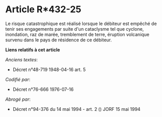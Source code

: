 # Article R*432-25

Le risque catastrophique est réalisé lorsque le débiteur est empêché de tenir ses engagements par suite d'un cataclysme tel
que cyclone, inondation, raz de marée, tremblement de terre, éruption volcanique survenu dans le pays de résidence de ce
débiteur.

**Liens relatifs à cet article**

_Anciens textes_:

  - Décret n°48-719 1948-04-16 art. 5

_Codifié par_:

  - Décret n°76-666 1976-07-16

_Abrogé par_:

  - Décret n°94-376 du 14 mai 1994 - art. 2 () JORF 15 mai 1994
